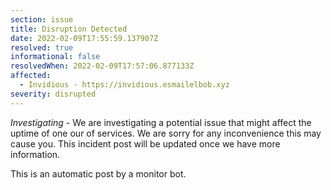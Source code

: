 ```yaml
---
section: issue
title: Disruption Detected
date: 2022-02-09T17:55:59.137907Z
resolved: true
informational: false
resolvedWhen: 2022-02-09T17:57:06.877133Z
affected:
  - Invidious - https://invidious.esmailelbob.xyz
severity: disrupted
---
```

*Investigating* - We are investigating a potential issue that might affect the uptime of one our of services. We are sorry for any inconvenience this may cause you. This incident post will be updated once we have more information.

This is an automatic post by a monitor bot.
        